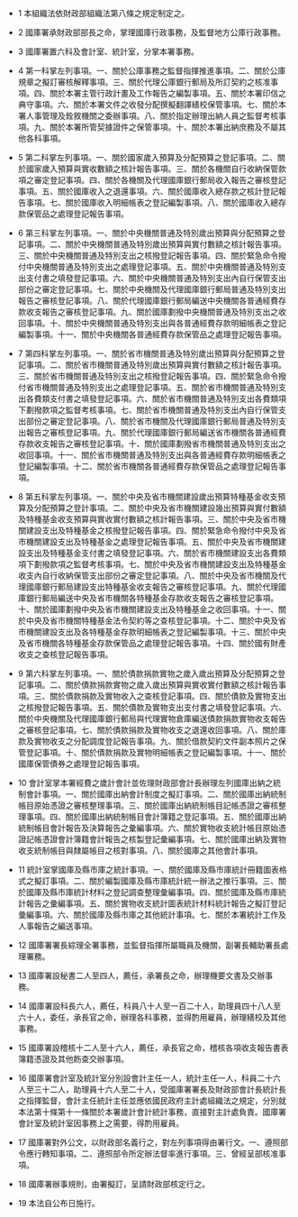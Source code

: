 * 1 本組織法依財政部組織法第八條之規定制定之。

* 2 國庫署承財政部部長之命，掌理國庫行政事務，及監督地方公庫行政事務。

* 3 國庫署置六科及會計室、統計室，分掌本署事務。

* 4 第一科掌左列事項。一、關於公庫事務之監督指揮推進事項。二、關於公庫規章之擬訂審核解釋事項。三、關於代理公庫銀行郵局及所訂契約之核准事項。四、關於本署主管行政計畫及工作報告之編製事項。五、關於本署印信之典守事項。六、關於本署文件之收發分配撰擬翻譯繕校保管事項。七、關於本署人事管理及銓敘機關之委辦事項。八、關於指定辦理出納人員之監督考核事項。九、關於本署所管契據證件之保管事項。十、關於本署出納庶務及不屬其他各科事項。

* 5 第二科掌左列事項。一、關於國家歲入預算及分配預算之登記事項。二、關於國家歲入預算與實收數額之核計報告事項。三、關於各機關自行收納保管款項之審定登記事項。四、關於各機關及代理國庫銀行郵局收入報告之審核登記事項。五、關於國庫收入之退還事項。六、關於國庫收入總存款之核計登記報告事項。七、關於國庫收入明細帳表之登記編製事項。八、關於國庫收入總存款保管品之處理登記報告事項。

* 6 第三科掌左列事項。一、關於中央機關普通及特別歲出預算與分配預算之登記事項。二、關於中央機關普通及特別歲出預算與實付數額之核計報告事項。三、關於中央機關普通及特別支出之核撥登記報告事項。四、關於緊急命令撥付中央機關普通及特別支出之處理登記事項。五、關於中央機關普通及特別支出支付書之填發登記事項。六、關於中央機關普通及特別支出內自行保管支出部份之審定登記事項。七、關於中央機關及代理國庫銀行郵局普通及特別支出報告之審核登記事項。八、關於代理國庫銀行郵局編送中央機關各普通經費存款收支報告之審核登記事項。九、關於國庫劃撥中央機關普通及特別支出之收回事項。十、關於中央機關普通及特別支出與各普通經費存款明細帳表之登記編製事項。十一、關於中央機關各普通經費存款保管品之處理登記報告事項。

* 7 第四科掌左列事項。一、關於省市機關普通及特別歲出預算與分配預算之登記事項。二、關於省市機關普通及特別歲出預算與實付數額之核計報告事項。三、關於省市機關普通及特別支出之核撥登記報告事項。四、關於緊急命令撥付省市機關普通及特別支出之處理登記事項。五、關於省市機關普通及特別支出各費類支付書之填發登記事項。六、關於省市機關普通及特別支出各費類項下劃撥款項之監督考核事項。七、關於省市機關普通及特別支出內自行保管支出部份之審定登記事項。八、關於省市機關及代理國庫銀行郵局普通及特別支出報告之審核登記事項。九、關於代理國庫銀行郵局編送省市機關各普通經費存款收支報告之審核登記事項。十、關於國庫劃撥省市機關普通及特別支出之收回事項。十一、關於省市機關普通及特別支出與各普通經費存款明細帳表之登記編製事項。十二、關於省市機關各普通經費存款保管品之處理登記報告事項。

* 8 第五科掌左列事項。一、關於中央及省市機關建設歲出預算特種基金收支預算及分配預算之登計事項。二、關於中央及省市機關建設幾出預算與實付數額及特種基金收支預算與實收實付數額之核計報告事項。三、關於中央及省市機關建設支出及特種基金之核撥登記報告事項。四、關於緊急命令撥付中央及省市機關建設支出及特種基金之處理登記報告事項。五、關於中央及省市機關建設支出及特種基金支付書之填發登記事項。六、關於省市機關建設支出各費類項下劃撥款項之監督考核事項。七、關於中央及省市機關建設支出及特種基金收支內自行收納保管支出部份之審定登記事項。八、關於中央及省市機關及代理國庫銀行郵局建設支出特種基金收支報告之審核登記事項。九、關於代理國庫銀行郵局編送中央及省市機關各特種基金存款收支報告之審核登記事項。十、關於國庫劃撥中央及省市機關建設支出及特種基金之收回事項。十一、關於中央及省市機關特種基金法令契約等之查核登記事項。十二、關於中央及省市機關建設支出及各特種基金存款明細帳表之登記編製事項。十三、關於中央及省市機關各特種基金存款保管品之處理登記報告事項。十四、關於國有財產收支之查核登記報告事項。

* 9 第六科掌左列事項。一、關於債款捐款實物之歲入歲出預算及分配預算之登記事項。二、關於債款捐款實物之歲入歲出預算與實收實付數額之核計報告事項。三、關於債款捐款及實物收入之查核登記事項。四、關於債款及實物支出之核撥登記報告事項。五、關於債款及實物支出支付書之填發登記事項。六、關於中央機關及代理國庫銀行郵局與代理實物倉庫編送債款捐款實物收支報告之審核登記事項。七、關於債款捐款及實物收支之退還收回事項。八、關於庫款及實物收支之分配調度登記報告事項。九、關於借款契約文件副本照片之保管登記事項。十、關於債款捐款及實物明細帳表之登記編製事項。十一、關於國庫保管債券之處理登記報告事項。

* 10 會計室掌本署經費之歲計會計並佐理財政部會計長辦理左列國庫出納之統制會計事項。一、關於國庫出納會計制度之擬訂事項。二、關於國庫出納統制帳目原始憑證之審核整理事項。三、關於國庫出納統制帳目記帳憑證之審核整理事項。四、關於國庫出納統制帳目會計簿籍之登記事項。五、關於國庫出納統制帳目會計報告及決算報告之彙編事項。六、關於實物收支統計帳目原始憑證記帳憑證會計簿籍會計報告之核製登記彙編事項。七、關於國庫出納及實物收支統制帳目與隸屬帳目之核對事項。八、關於國庫之其他會計事項。

* 11 統計室掌國庫及縣市庫之統計事項。一、關於國庫及縣市庫統計冊籍圖表格式之擬訂事項。二、關於編製國庫及縣市庫統計統一辦法之推行事項。三、關於國庫及縣市庫統計材料之登記調查整理彙編事項。四、關於國庫及縣市庫統計報告之彙編事項。五、關於實物收支統計圖表統計材料統計報告之擬訂登記彙編事項。六、關於國庫及縣市庫之其他統計事項。七、關於本署統計工作及人事報告之編送事項。

* 12 國庫署署長綜理全署事務，並監督指揮所屬職員及機關，副署長輔助署長處理署務。

* 13 國庫署設秘書二人至四人，薦任，承署長之命，辦理機要文書及交辦事務。

* 14 國庫署設科長六人，薦任，科員八十人至一百二十人，助理員四十八人至六十人，委任，承長官之命，辦理各科事務，並得酌用雇員，辦理繕校及其他事務。

* 15 國庫署設稽核十二人至十六人，薦任，承長官之命，稽核各項收支報告書表簿籍憑證及其他飭查交辦事項。

* 16 國庫署會計室及統計室分別設會計主任一人，統計主任一人，科員二十六人至三十二人，助理員十六人至二十人，受國庫署署長及財政部會計長統計長之指揮監督，會計主任統計主任並應依國民政府主計處組織法之規定，分別就本法第十條第十一條關於本署歲計會計統計事務，直接對主計處負責。國庫署會計室及統計室因事務上之需要，得酌用雇員。

* 17 國庫署對外公文，以財政部名義行之，對左列事項得由署行文。一、遵照部令應行轉知事項。二、遵照部令所定辦法督率進行事項。三、曾經呈部核准事項。

* 18 國庫署辦事規則，由署擬訂，呈請財政部核定行之。

* 19 本法自公布日施行。

